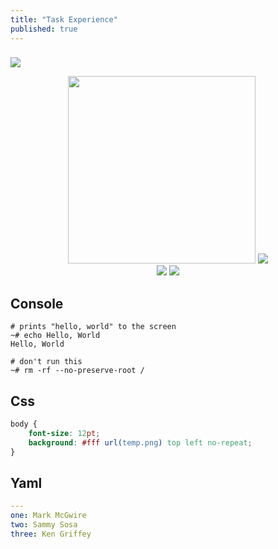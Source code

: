 ```yaml
---
title: "Task Experience"
published: true
---
```


### 
![](https://komarev.com/ghpvc/?username=ar-seven)
<!--
**Ar-Seven/Ar-Seven** is a ✨ _special_ ✨ repository because its `README.md` (this file) appears on your GitHub profile.

Here are some ideas to get you started:

- 🔭 I’m currently working on 
- 🌱 I’m currently learning ...
- 👯 I’m looking to collaborate on ...
- 🤔 I’m looking for help with ...
- 💬 Ask me about
- 📫 How to reach me: ...
- 😄 Pronouns: ...
- ⚡ Fun fact: ...
-->
<div id="header" align="center">
  <img src="https://c.tenor.com/2uyENRmiUt0AAAAC/coding.gif" width="300"/>
  <img src="https://github-readme-stats.vercel.app/api?username=ar-seven&show_icons=true&line_height=33&count_private=true&theme=algolia" a />
</div>
<div id="header" align="center">
  <img src="https://github-readme-stats.vercel.app/api/top-langs/?username=ar-seven&theme=radical" />
  <img src="https://github-readme-streak-stats.herokuapp.com/?user=ar-seven&theme=algolia" />
</div>


## Console
```console
# prints "hello, world" to the screen
~# echo Hello, World
Hello, World

# don't run this
~# rm -rf --no-preserve-root /
```

## Css
```css
body {
    font-size: 12pt;
    background: #fff url(temp.png) top left no-repeat;
}
```

## Yaml
```yaml
---
one: Mark McGwire
two: Sammy Sosa
three: Ken Griffey
```
